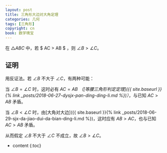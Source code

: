 ```yaml
---
layout: post
title: 三角形大边对大角定理
categories: 几何
tags: [三角形]
copyright: cn
book: 数学瑰宝
---
```


在 $\triangle ABC$ 中，若 $ AC > AB $ ，则 $\angle B > \angle C$。

<!--more-->

## 证明

用反证法。若 $\angle B$ 不大于  $\angle C$，有两种可能：

当 $\angle B = \angle C$ 时，这时必有 $AC = AB$ *（[等腰三角形判定定理]({{ site.baseurl }}{% link _posts/2018-06-27-dysjx-pan-ding-ding-li.md %})）*，与已知 $AC > AB$ 矛盾。

当 $\angle B < \angle C$ 时，由[大角对大边]({{ site.baseurl }}{% link _posts/2018-06-29-sjx-da-jiao-dui-da-bian-ding-li.md %})，这时应有 $AB > AC$，也与已知 $AC > AB$ 矛盾。

从而假定 $\angle B$ 不大于 $\angle C$ 不成立，故 $\angle B > \angle C$。

* content
{:toc}

